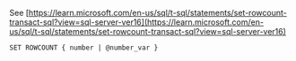 See [https://learn.microsoft.com/en-us/sql/t-sql/statements/set-rowcount-transact-sql?view=sql-server-ver16](https://learn.microsoft.com/en-us/sql/t-sql/statements/set-rowcount-transact-sql?view=sql-server-ver16)
```
SET ROWCOUNT { number | @number_var }
```
